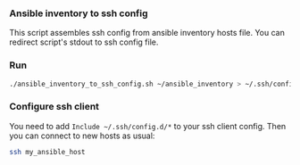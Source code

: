 ### Ansible inventory to ssh config
This script assembles ssh config from ansible inventory hosts file.
You can redirect script's stdout to ssh config file.

### Run
```sh
./ansible_inventory_to_ssh_config.sh ~/ansible_inventory > ~/.ssh/config.d/ansible
```

### Configure ssh client
You need to add `Include ~/.ssh/config.d/*` to your ssh client config.
Then you can connect to new hosts as usual:
```sh
ssh my_ansible_host
```
